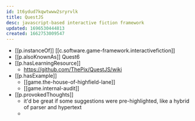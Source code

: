 ```yaml
---
id: 1t6ydud7kqwtwww2sryrvlk
title: QuestJS
desc: javascript-based interactive fiction framework
updated: 1696530444813
created: 1662753009547
---
```


- [[p.instanceOf]] [[c.software.game-framework.interactivefiction]]
- [[p.alsoKnownAs]] Quest6
- [[p.hasLearningResource]]
  - https://github.com/ThePix/QuestJS/wiki
- [[p.hasExample]] 
  - [[game.the-house-of-highfield-lane]]
  - [[game.internal-audit]]
- [[p.provokedThoughts]]
  - it'd be great if some suggestions were pre-highlighted, like a hybrid of parser and hypertext
  - 